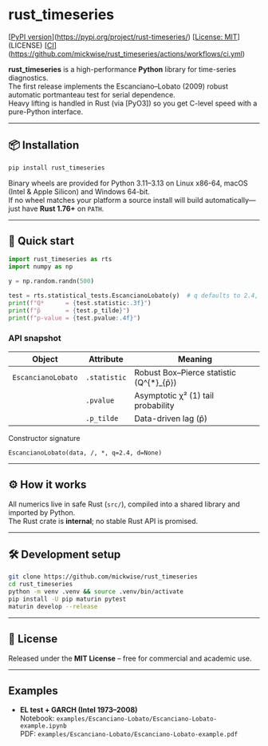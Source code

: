 # rust_timeseries
[[PyPI version](https://img.shields.io/pypi/v/rust-timeseries.svg)](https://pypi.org/project/rust-timeseries/)
[[License: MIT](https://img.shields.io/badge/License-MIT-blue.svg)](LICENSE)
[[CI](https://github.com/mickwise/rust_timeseries/actions/workflows/ci.yml/badge.svg)](https://github.com/mickwise/rust_timeseries/actions/workflows/ci.yml)

**rust_timeseries** is a high-performance **Python** library for time-series diagnostics.  
The first release implements the Escanciano–Lobato (2009) robust automatic portmanteau test for serial dependence.  
Heavy lifting is handled in Rust (via [PyO3]) so you get C-level speed with a pure-Python interface.

---

## 📦 Installation

```bash
pip install rust_timeseries
```

Binary wheels are provided for Python 3.11–3.13 on Linux x86-64, macOS (Intel & Apple Silicon) and Windows 64-bit.  
If no wheel matches your platform a source install will build automatically—just have **Rust 1.76+** on `PATH`.

---

## 🚀 Quick start

```python
import rust_timeseries as rts
import numpy as np

y = np.random.randn(500)

test = rts.statistical_tests.EscancianoLobato(y)  # q defaults to 2.4, d defaults to ⌊n**0.2⌋
print(f"Q*      = {test.statistic:.3f}")
print(f"p̃       = {test.p_tilde}")
print(f"p-value = {test.pvalue:.4f}")
```

### API snapshot

| Object               | Attribute     | Meaning                                       |
|----------------------|---------------|-----------------------------------------------|
| `EscancianoLobato`   | `.statistic`  | Robust Box–Pierce statistic \(Q^{*}_{p̃}\)    |
|                      | `.pvalue`     | Asymptotic χ² (1) tail probability            |
|                      | `.p_tilde`    | Data-driven lag \(p̃\)                         |

Constructor signature

```
EscancianoLobato(data, /, *, q=2.4, d=None)
```

---

## ⚙️ How it works

All numerics live in safe Rust (`src/`), compiled into a shared library and imported by Python.  
The Rust crate is **internal**; no stable Rust API is promised.

---

## 🛠 Development setup

```bash
git clone https://github.com/mickwise/rust_timeseries
cd rust_timeseries
python -m venv .venv && source .venv/bin/activate
pip install -U pip maturin pytest
maturin develop --release
```

---

## 📜 License

Released under the **MIT License** – free for commercial and academic use.

---

## Examples
- **EL test + GARCH (Intel 1973–2008)**  
  Notebook: `examples/Escanciano-Lobato/Escanciano-Lobato-example.ipynb`  
  PDF: `examples/Escanciano-Lobato/Escanciano-Lobato-example.pdf`
